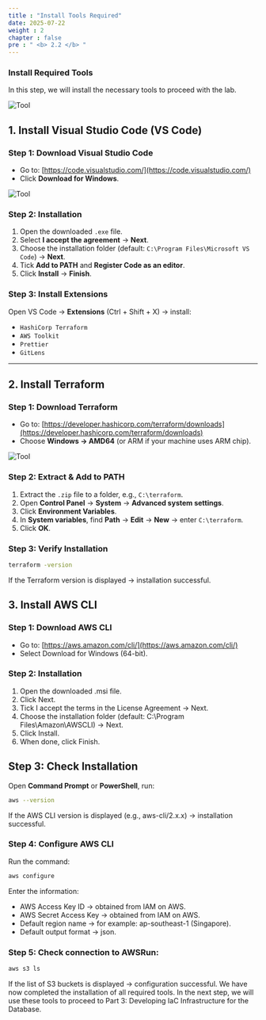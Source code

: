 ```yaml
---
title : "Install Tools Required"
date: 2025-07-22
weight : 2
chapter : false
pre : " <b> 2.2 </b> "
---
```


### Install Required Tools

In this step, we will install the necessary tools to proceed with the lab.

![Tool](/images/imageAWS/tool.png)

## 1. Install Visual Studio Code (VS Code)

### Step 1: Download Visual Studio Code
- Go to: [https://code.visualstudio.com/](https://code.visualstudio.com/)
- Click **Download for Windows**.

![Tool](/images/imageAWS/tool1.png)

### Step 2: Installation
1. Open the downloaded `.exe` file.
2. Select **I accept the agreement** → **Next**.
3. Choose the installation folder (default: `C:\Program Files\Microsoft VS Code`) → **Next**.
4. Tick **Add to PATH** and **Register Code as an editor**.
5. Click **Install** → **Finish**.

### Step 3: Install Extensions
Open VS Code → **Extensions** (Ctrl + Shift + X) → install:
- `HashiCorp Terraform`
- `AWS Toolkit`
- `Prettier`
- `GitLens`

---

## 2. Install Terraform

### Step 1: Download Terraform
- Go to: [https://developer.hashicorp.com/terraform/downloads](https://developer.hashicorp.com/terraform/downloads)
- Choose **Windows → AMD64** (or ARM if your machine uses ARM chip).

![Tool](/images/imageAWS/tool2.png)

### Step 2: Extract & Add to PATH
1. Extract the `.zip` file to a folder, e.g., `C:\terraform`.
2. Open **Control Panel** → **System** → **Advanced system settings**.
3. Click **Environment Variables**.
4. In **System variables**, find **Path** → **Edit** → **New** → enter `C:\terraform`.
5. Click **OK**.

### Step 3: Verify Installation
```bash
terraform -version
```
If the Terraform version is displayed → installation successful.

## 3. Install AWS CLI
### Step 1:  Download AWS CLI
  + Go to: [https://aws.amazon.com/cli/](https://aws.amazon.com/cli/)
  + Select Download for Windows (64-bit).
### Step 2: Installation
1. Open the downloaded .msi file.
2. Click Next.
3. Tick I accept the terms in the License Agreement → Next.
4. Choose the installation folder (default: C:\Program Files\Amazon\AWSCLI) → Next.
5. Click Install.
6. When done, click Finish.
## Step 3: Check Installation
Open **Command Prompt** or **PowerShell**, run:
```bash
aws --version
```
If the AWS CLI version is displayed (e.g., aws-cli/2.x.x) → installation successful.
### Step 4: Configure AWS CLI
Run the command:
```bash
aws configure
```
Enter the information:
+ AWS Access Key ID → obtained from IAM on AWS.
+ AWS Secret Access Key → obtained from IAM on AWS.
+ Default region name → for example: ap-southeast-1 (Singapore).
+ Default output format → json.
### Step 5: Check connection to AWSRun:
```bash
aws s3 ls
```
If the list of S3 buckets is displayed -> configuration successful.
We have now completed the installation of all required tools.
In the next step, we will use these tools to proceed to Part 3: Developing IaC Infrastructure for the Database.